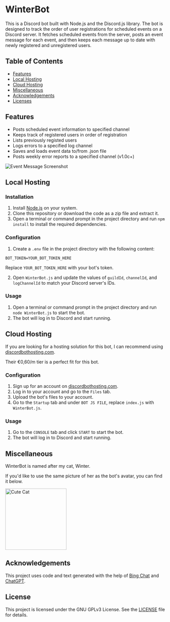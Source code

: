 # WinterBot

This is a Discord bot built with Node.js and the Discord.js library. The bot is designed to track the order of user registrations for scheduled events on a Discord server. It fetches scheduled events from the server, posts an event message for each event, and then keeps each message up to date with newly registered and unregistered users.

## Table of Contents
- [Features](#features)
- [Local Hosting](#local-hosting)
- [Cloud Hosting](#cloud-hosting)
- [Miscellaneous](#miscellaneous)
- [Acknowledgements](#acknowledgements)
- [Licenses](#license)


## Features

- Posts scheduled event information to specified channel
- Keeps track of registered users in order of registration
- Lists previously registed users
- Logs errors to a specified log channel
- Saves and loads event data to/from .json file
- Posts weekly error reports to a specified channel (v1.0c+)

![Event Message Screenshot](https://i.imgur.com/RMabYb4.png)

## Local Hosting

### Installation

1. Install [Node.js](https://nodejs.org/en/) on your system.
2. Clone this repository or download the code as a zip file and extract it.
3. Open a terminal or command prompt in the project directory and run `npm install` to install the required dependencies.

### Configuration

1. Create a `.env` file in the project directory with the following content:

```
BOT_TOKEN=YOUR_BOT_TOKEN_HERE
```

Replace `YOUR_BOT_TOKEN_HERE` with your bot's token.

2. Open `WinterBot.js` and update the values of `guildId`, `channelId`, and `logChannelId` to match your Discord server's IDs.

### Usage

1. Open a terminal or command prompt in the project directory and run `node WinterBot.js` to start the bot.
2. The bot will log in to Discord and start running.

## Cloud Hosting

If you are looking for a hosting solution for this bot, I can recommend using [discordbothosting.com](https://discordbothosting.com/).

Their €0,60/m tier is a perfect fit for this bot.

### Configuration

1. Sign up for an account on [discordbothosting.com](https://discordbothosting.com/).
2. Log in to your account and go to the `Files` tab.
3. Upload the bot's files to your account.
4. Go to the `Startup` tab and under `BOT JS FILE`, replace `index.js` with `WinterBot.js`.

### Usage

1. Go to the `CONSOLE` tab and click `START` to start the bot.
2. The bot will log in to Discord and start running.

<!---
## Screenshots

Here are some screenshots of WinterBot in action:

### Event Message

This is a screenshot of an event message showing subscribed and unsubscribed users:

![Event Message Screenshot](event-message-screenshot.png)

### Error Log Channel

This is a screenshot of the error log channel showing error messages posted by WinterBot:

![Error Log Channel Screenshot](error-log-channel-screenshot.png)

### Weekly Error Report

This is a screenshot of the weekly error report posted by WinterBot:

![Weekly Error Report Screenshot](weekly-error-report-screenshot.png)
-->
## Miscellaneous

WinterBot is named after my cat, Winter.

If you'd like to use the same picture of her as the bot's avatar, you can find it below.

<img src="https://i.imgur.com/oCS021f.png" alt="Cute Cat" width="192" height="192">

## Acknowledgements

This project uses code and text generated with the help of [Bing Chat](https://www.bing.com/search?q=Bing+AI&showconv=1) and [ChatGPT](https://chat.openai.com/).

## License

This project is licensed under the GNU GPLv3 License. See the [LICENSE](https://github.com/MicaLovesKPOP/WinterBot/blob/main/LICENSE) file for details.

